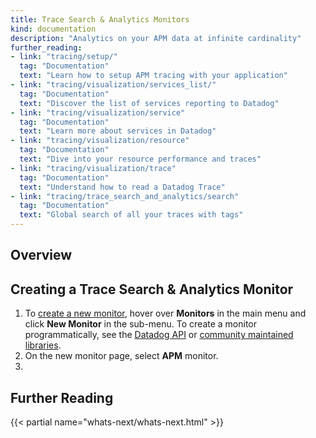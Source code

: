 ```yaml
---
title: Trace Search & Analytics Monitors
kind: documentation
description: "Analytics on your APM data at infinite cardinality"
further_reading:
- link: "tracing/setup/"
  tag: "Documentation"
  text: "Learn how to setup APM tracing with your application"
- link: "tracing/visualization/services_list/"
  tag: "Documentation"
  text: "Discover the list of services reporting to Datadog"
- link: "tracing/visualization/service"
  tag: "Documentation"
  text: "Learn more about services in Datadog"
- link: "tracing/visualization/resource"
  tag: "Documentation"
  text: "Dive into your resource performance and traces"
- link: "tracing/visualization/trace"
  tag: "Documentation"
  text: "Understand how to read a Datadog Trace"
- link: "tracing/trace_search_and_analytics/search"
  tag: "Documentation"
  text: "Global search of all your traces with tags"
---
```

## Overview 



## Creating a Trace Search & Analytics Monitor

1. To [create a new monitor][1], hover over **Monitors** in the main menu and click **New Monitor** in the sub-menu. To create a monitor programmatically, see the [Datadog API][2] or [community maintained libraries][3].
2. On the new monitor page, select **APM** monitor.
3. 


## Further Reading

{{< partial name="whats-next/whats-next.html" >}}

[1]: https://app.datadoghq.com/monitors#/create
[2]: /api/#monitors
[3]: /developers/libraries/#managing-monitors
